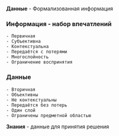 **Данные** - Формализованная информация

### Информация - набор впечатлений
	- Первичная
	- Субъективна
	- Контекстуальна
	- Передаётся с потерями
	- Многослойность
	- Ограничение воспринятия

### Данные
	- Вторичная
	- Объективны
	- Не контекстуальны
	- Передаётся без потерь
	- Один слой
	- Ограничены предметной областью

**Знания** - данные для принятия решения
